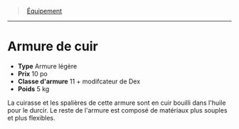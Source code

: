 ﻿---
!Equipment
Type: Armure légère
Price: 10 po
ArmorClass: 11 + modifcateur de Dex
Weight: 5 kg
Id: equipment_hd.md#armure-de-cuir
ParentLink: equipment_hd.md#Équipement
Name: Armure de cuir
ParentName: Équipement
NameLevel: 1
---
> [Équipement](hd_equipment.md)

---

# Armure de cuir

- **Type** Armure légère
- **Prix** 10 po
- **Classe d'armure** 11 + modifcateur de Dex
- **Poids** 5 kg

La cuirasse et les spalières de cette armure sont en cuir bouilli dans l'huile pour le durcir. Le reste de l'armure est composé de matériaux plus souples et plus flexibles.


